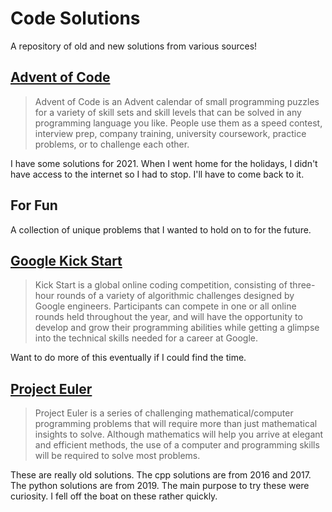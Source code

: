 # Code Solutions

A repository of old and new solutions from various sources!

## [Advent of Code](https://adventofcode.com/)

> Advent of Code is an Advent calendar of small programming puzzles for a variety of skill sets and skill levels that can be solved in any programming language you like. People use them as a speed contest, interview prep, company training, university coursework, practice problems, or to challenge each other.

I have some solutions for 2021. When I went home for the holidays, I didn't have access to the internet so I had to stop. I'll have to come back to it.

## For Fun

A collection of unique problems that I wanted to hold on to for the future.

## [Google Kick Start](https://codingcompetitions.withgoogle.com/kickstart)

> Kick Start is a global online coding competition, consisting of three-hour rounds of a variety of algorithmic challenges designed by Google engineers. Participants can compete in one or all online rounds held throughout the year, and will have the opportunity to develop and grow their programming abilities while getting a glimpse into the technical skills needed for a career at Google.

Want to do more of this eventually if I could find the time.

## [Project Euler](https://projecteuler.net/)

> Project Euler is a series of challenging mathematical/computer programming problems that will require more than just mathematical insights to solve. Although mathematics will help you arrive at elegant and efficient methods, the use of a computer and programming skills will be required to solve most problems.

These are really old solutions. The cpp solutions are from 2016 and 2017. The python solutions are from 2019. The main purpose to try these were curiosity. I fell off the boat on these rather quickly.





